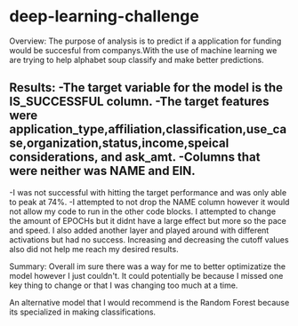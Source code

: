 # deep-learning-challenge

Overview:
The purpose of analysis is to predict if a application for funding would be succesful from companys.With the use of machine learning we are trying to help alphabet soup classify and make better predictions.

Results:
-The target variable for the model is the IS_SUCCESSFUL column.
-The target features were application_type,affiliation,classification,use_case,organization,status,income,speical considerations, and ask_amt.
-Columns that were neither was NAME and EIN.
-
-I was not successful with hitting the target performance and was only able to peak at 74%.
-I attempted to not drop the NAME column however it would not allow my code to run in the other code blocks. I attempted to change the amount of EPOCHs but it didnt have a large effect but more so the pace and speed. I also added another layer and played around with different activations but had no success. Increasing and decreasing the cutoff values also did not help me reach my desired results.

Summary:
Overall im sure there was a way for me to better optimizatize the model however I just couldn't. It could potentially be because I missed one key thing to change or that I was changing too much at a time.

An alternative model that I would recommend is the Random Forest because its specialized in making classifications. 
